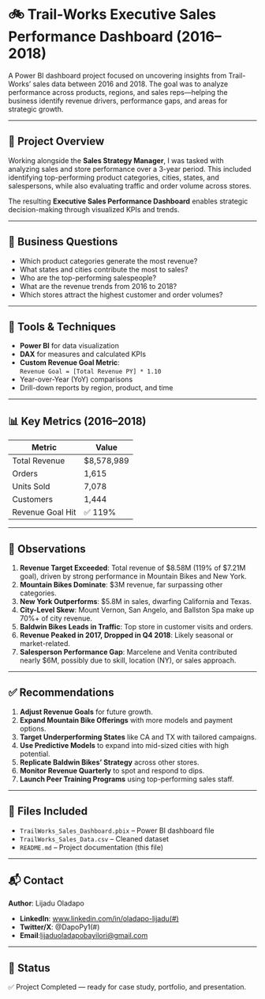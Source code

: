 # 🚲 Trail-Works Executive Sales Performance Dashboard (2016–2018)

A Power BI dashboard project focused on uncovering insights from Trail-Works’ sales data between 2016 and 2018. The goal was to analyze performance across products, regions, and sales reps—helping the business identify revenue drivers, performance gaps, and areas for strategic growth.

---

## 📌 Project Overview

Working alongside the **Sales Strategy Manager**, I was tasked with analyzing sales and store performance over a 3-year period. This included identifying top-performing product categories, cities, states, and salespersons, while also evaluating traffic and order volume across stores.

The resulting **Executive Sales Performance Dashboard** enables strategic decision-making through visualized KPIs and trends.

---

## 🎯 Business Questions

- Which product categories generate the most revenue?
- What states and cities contribute the most to sales?
- Who are the top-performing salespeople?
- What are the revenue trends from 2016 to 2018?
- Which stores attract the highest customer and order volumes?

---

## 🧰 Tools & Techniques

- **Power BI** for data visualization  
- **DAX** for measures and calculated KPIs  
- **Custom Revenue Goal Metric**:  
  `Revenue Goal = [Total Revenue PY] * 1.10`  
- Year-over-Year (YoY) comparisons  
- Drill-down reports by region, product, and time

---

## 📊 Key Metrics (2016–2018)

| Metric            | Value        |
|-------------------|--------------|
| Total Revenue     | $8,578,989   |
| Orders            | 1,615        |
| Units Sold        | 7,078        |
| Customers         | 1,444        |
| Revenue Goal Hit  | ✅ 119%      |

---

## 🧐 Observations

1. **Revenue Target Exceeded**: Total revenue of $8.58M (119% of $7.21M goal), driven by strong performance in Mountain Bikes and New York.
2. **Mountain Bikes Dominate**: $3M revenue, far surpassing other categories.
3. **New York Outperforms**: $5.8M in sales, dwarfing California and Texas.
4. **City-Level Skew**: Mount Vernon, San Angelo, and Ballston Spa make up 70%+ of city revenue.
5. **Baldwin Bikes Leads in Traffic**: Top store in customer visits and orders.
6. **Revenue Peaked in 2017, Dropped in Q4 2018**: Likely seasonal or market-related.
7. **Salesperson Performance Gap**: Marcelene and Venita contributed nearly $6M, possibly due to skill, location (NY), or sales approach.

---

## ✅ Recommendations

1. **Adjust Revenue Goals** for future growth.
2. **Expand Mountain Bike Offerings** with more models and payment options.
3. **Target Underperforming States** like CA and TX with tailored campaigns.
4. **Use Predictive Models** to expand into mid-sized cities with high potential.
5. **Replicate Baldwin Bikes’ Strategy** across other stores.
6. **Monitor Revenue Quarterly** to spot and respond to dips.
7. **Launch Peer Training Programs** using top-performing sales staff.

---

## 📁 Files Included

- `TrailWorks_Sales_Dashboard.pbix` – Power BI dashboard file  
- `TrailWorks_Sales_Data.csv` – Cleaned dataset  
- `README.md` – Project documentation (this file)

---

## 📬 Contact

**Author**: Lijadu Oladapo  
- **LinkedIn**: www.linkedin.com/in/oladapo-lijadu(#)  
- **Twitter/X**: @DapoPy1(#)    
- **Email**:lijaduoladapobayilori@gmail.com

---

## 📌 Status

✅ Project Completed — ready for case study, portfolio, and presentation.

